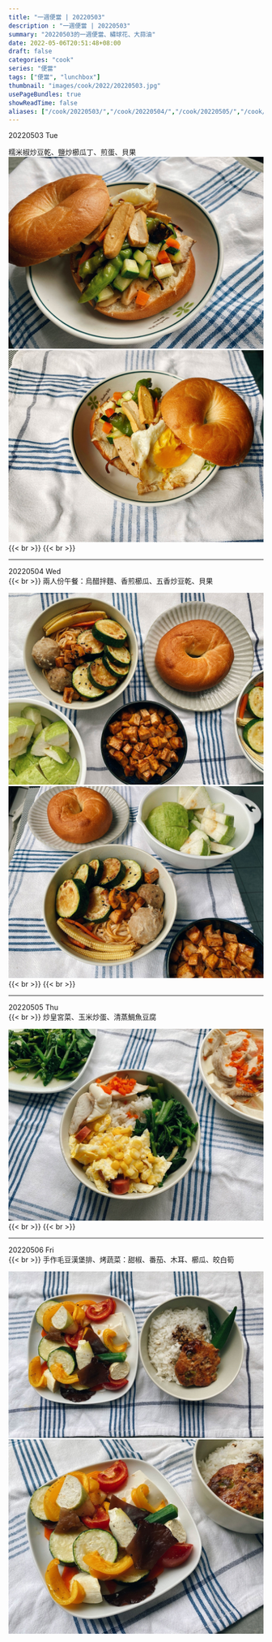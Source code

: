 ```yaml
---
title: "一週便當 | 20220503"
description : "一週便當 | 20220503"
summary: "20220503的一週便當、繡球花、大蒜油"
date: 2022-05-06T20:51:48+08:00
draft: false
categories: "cook"
series: "便當"
tags: ["便當", "lunchbox"]
thumbnail: "images/cook/2022/20220503.jpg"
usePageBundles: true
showReadTime: false
aliases: ["/cook/20220503/","/cook/20220504/","/cook/20220505/","/cook/20220506/","/cook/diary/20220503-0506/"]
---
```

<div class="border-item"><span>20220503 Tue</span></div>

糯米椒炒豆乾、鹽炒櫛瓜丁、煎蛋、貝果
![2022-05-03 糯米椒炒豆乾、鹽炒櫛瓜丁、煎蛋、貝果](20220503_bento_1.jpg)
![2022-05-03 糯米椒炒豆乾、鹽炒櫛瓜丁、煎蛋、貝果](20220503_bento_2.jpg)
{{< br >}}
{{< br >}}

---

<div class="border-item"><span>20220504 Wed</span></div>
{{< br >}}
兩人份午餐：烏醋拌麵、香煎櫛瓜、五香炒豆乾、貝果

![2022-05-04 烏醋拌麵、香煎櫛瓜、五香炒豆乾、芭樂](20220504_bento_1.jpg)
![2022-05-04 烏醋拌麵、香煎櫛瓜、五香炒豆乾、芭樂](20220504_bento_2.jpg)
{{< br >}}
{{< br >}}

---

<div class="border-item"><span>20220505 Thu</span></div>
{{< br >}}
炒皇宮菜、玉米炒蛋、清蒸鯛魚豆腐

![2022-05-05 炒皇宮菜、玉米炒蛋、清蒸鯛魚豆腐](20220505_bento_1.jpg)
{{< br >}}
{{< br >}}

---

<div class="border-item"><span>20220506 Fri</span></div>
{{< br >}}
手作毛豆漢堡排、烤蔬菜：甜椒、番茄、木耳、櫛瓜、皎白筍

![2022-05-06 手作毛豆漢堡排、烤蔬菜：甜椒、番茄、木耳、櫛瓜、皎白筍](20220506_bento_1.jpg)
![2022-05-06 手作毛豆漢堡排、烤蔬菜：甜椒、番茄、木耳、櫛瓜、皎白筍](20220506_bento_2.jpg)
